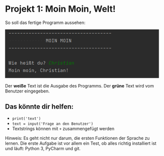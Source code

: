 # Projekt 1: Moin Moin, Welt!

So soll das fertige Programm aussehen:

![image](01-screenshot.png)

Der **weiße** Text ist die Ausgabe des Programms. Der **grüne** Text wird vom Benutzer eingegeben.


## Das könnte dir helfen:

* `print('text')`
* `text = input('Frage an den Benutzer')`
* Textstrings können mit `+` zusammengefügt werden

Hinweis: Es geht nicht nur darum, die ersten Funktionen der Sprache zu lernen. Die erste Aufgabe ist vor allem ein Test, ob alles richtig installiert ist und läuft: Python 3, PyCharm und git.
